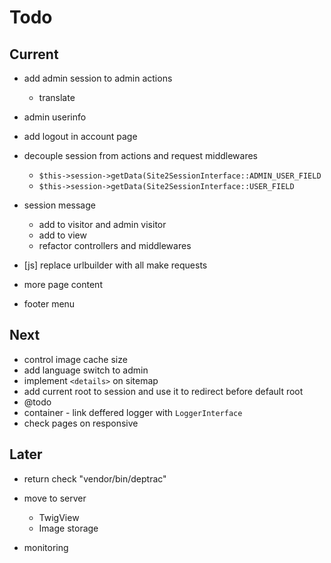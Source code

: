 # Todo

## Current

- add admin session to admin actions
  - translate

- admin userinfo
- add logout in account page
- decouple session from actions and request middlewares
  - `$this->session->getData(Site2SessionInterface::ADMIN_USER_FIELD`
  - `$this->session->getData(Site2SessionInterface::USER_FIELD`
- session message
  - add to visitor and admin visitor
  - add to view
  - refactor controllers and middlewares
- [js] replace urlbuilder with all make requests
- more page content
- footer menu

## Next

- control image cache size
- add language switch to admin
- implement `<details>` on sitemap
- add current root to session and use it to redirect before default root
- @todo
- container - link deffered logger with `LoggerInterface`
- check pages on responsive

## Later

- return check "vendor/bin/deptrac"

- move to server
  - TwigView
  - Image storage

- monitoring
